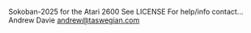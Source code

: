 Sokoban-2025 for the Atari 2600
See LICENSE
For help/info contact...
Andrew Davie
andrew@taswegian.com
